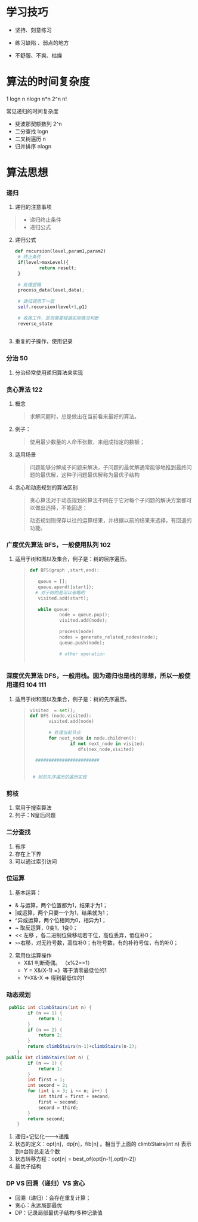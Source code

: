 # 学习技巧

- 坚持、刻意练习

- 练习缺陷 、弱点的地方 

- 不舒服、不爽、枯燥

# 算法的时间复杂度

1      logn      n     nlogn     n*n     2^n   n!



常见递归的时间复杂度

- 斐波那契额数列  2^n
- 二分查找 logn
- 二叉树遍历 n
- 归并排序 nlogn



# 算法思想

### 递归 

1. 递归的注意事项

> - 递归终止条件
> - 递归公式

2. 递归公式

   ```python
   def recursion(level,param1,param2)
   	# 终止条件
   	if(level>maxLevel){
   			return result;
   	}
   	
   	# 处理逻辑
   	process_data(level,data);
   	
   	# 递归调用下一层
   	self.recursion(level+1,p1)
   	
   	# 收尾工作，是否需要根据实际情况判断
   	reverse_state
   	
   ```

3. 重复的子操作，使用记录



### 分治 50

1. 分治经常使用递归算法来实现



### 贪心算法 122

1. 概念

   > 求解问题时，总是做出在当前看来最好的算法。

2. 例子：

   >  使用最少数量的人命币张数，来组成指定的数额；

3. 适用场景

   > 问题能够分解成子问题来解决，子问题的最优解通常能够地推到最终问题的最优解，这种子问题最优解称为最优子结构

4. 贪心和动态规划的算法区别

   > 贪心算法对于动态规划的算法不同在于它对每个子问题的解决方案都可以做出选择，不能回退；
   >
   > 动态规划则保存以往的运算结果，并根据以前的结果来选择，有回退的功能。



### 广度优先算法 BFS，一般使用队列  102

1. 适用于树和图以及集合，例子是：树的层序遍历。

   > ```python
   > def BFS(graph ,start,end):
   > 	
   > 	queue = [];
   > 	queue.apend([start]);
   >   # 对于树的是可以省略的
   > 	visited.add(start);
   > 	
   > 	while queue:
   > 			node = queue.pop();
   > 			visited.add(node);
   > 			
   > 			process(node)
   > 			nodes = generate_related_nodes(node);
   > 			queue.push(node);
   > 			
   > 			# other operation
   > 			
   > ```

### 深度优先算法 DFS，一般用栈。因为递归也是栈的思想，所以一般使用递归 104 111

1. 适用于树和图以及集合，例子是：树的先序遍历。

   > ```python
   > visited  = set();
   > def DFS (node,visited):
   > 		visited.add(node)
   > 		
   > 		# 处理当前节点
   > 		for next_node in node.children():
   > 				if not next_node in visited:
   > 				   dfs(nex_node,visited)
   >             
   >   ########################
   >   
   >   
   >  # 树的先序遍历的遍历实现            
   > ```



### 剪枝

1. 常用于搜索算法 
2. 列子：N皇后问题



### 二分查找

1. 有序
2. 存在上下界
3. 可以通过索引访问

### 位运算

1. 基本运算：

- & 与运算，两个位置都为1，结果才为1；
- |或运算，两个只要一个为1，结果就为1；
- ^异或运算，两个位相同为0，相异为1；
-  ~ 取反运算，0变1，1变0；
- << 左移 ，各二进制位做移动若干位，高位丢弃，低位补0；
- `>>`右移，对无符号数，高位补0；有符号数，有的补符号位，有的补0； 

2. 常用位运算操作
   - X&1  判断奇偶。 （x%2==1）
   - Y = X&(X-1) =》等于清零最低位的1
   - Y=X&-X => 得到最低位的1

### 动态规划

```java
 public int climbStairs(int n) {
        if (n == 1) {
            return 1;
        }
        if (n == 2) {
            return 2;
        }
        return climbStairs(n-1)+climbStairs(n-2);
    }   
public int climbStairs(int n) {
        if (n == 1) {
            return 1;
        }
        int first = 1;
        int second = 2;
        for (int i = 3; i <= n; i++) {
            int third = first + second;
            first = second;
            second = third;
        }
        return second;
    }

```



1. 递归+记忆化--->递推
2. 状态的定义：opt[n]，dp[n]，fib[n]  。相当于上面的   climbStairs(int n) 表示到n台阶总走法个数 
3. 状态转移方程：opt[n] = best_of(opt[n-1],opt[n-2])
4. 最优子结构



### DP VS 回溯（递归）VS 贪心

- 回溯（递归）：会存在重复计算；
- 贪心：永远局部最优
- DP：记录局部最优子结构/多种记录值



